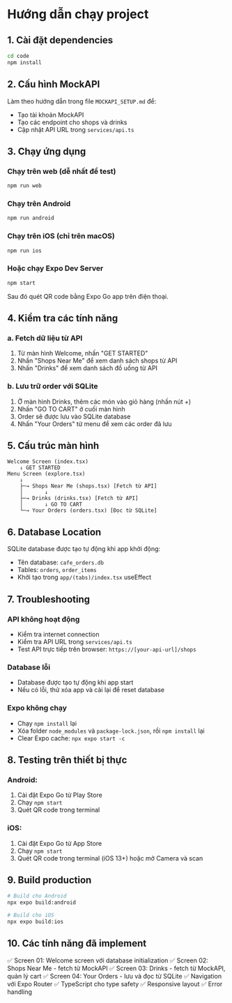 # Hướng dẫn chạy project

## 1. Cài đặt dependencies

```bash
cd code
npm install
```

## 2. Cấu hình MockAPI

Làm theo hướng dẫn trong file `MOCKAPI_SETUP.md` để:

-   Tạo tài khoản MockAPI
-   Tạo các endpoint cho shops và drinks
-   Cập nhật API URL trong `services/api.ts`

## 3. Chạy ứng dụng

### Chạy trên web (dễ nhất để test)

```bash
npm run web
```

### Chạy trên Android

```bash
npm run android
```

### Chạy trên iOS (chỉ trên macOS)

```bash
npm run ios
```

### Hoặc chạy Expo Dev Server

```bash
npm start
```

Sau đó quét QR code bằng Expo Go app trên điện thoại.

## 4. Kiểm tra các tính năng

### a. Fetch dữ liệu từ API

1. Từ màn hình Welcome, nhấn "GET STARTED"
2. Nhấn "Shops Near Me" để xem danh sách shops từ API
3. Nhấn "Drinks" để xem danh sách đồ uống từ API

### b. Lưu trữ order với SQLite

1. Ở màn hình Drinks, thêm các món vào giỏ hàng (nhấn nút +)
2. Nhấn "GO TO CART" ở cuối màn hình
3. Order sẽ được lưu vào SQLite database
4. Nhấn "Your Orders" từ menu để xem các order đã lưu

## 5. Cấu trúc màn hình

```
Welcome Screen (index.tsx)
    ↓ GET STARTED
Menu Screen (explore.tsx)
    ↓
    ├─→ Shops Near Me (shops.tsx) [Fetch từ API]
    │       ↓
    ├─→ Drinks (drinks.tsx) [Fetch từ API]
    │       ↓ GO TO CART
    └─→ Your Orders (orders.tsx) [Đọc từ SQLite]
```

## 6. Database Location

SQLite database được tạo tự động khi app khởi động:

-   Tên database: `cafe_orders.db`
-   Tables: `orders`, `order_items`
-   Khởi tạo trong `app/(tabs)/index.tsx` useEffect

## 7. Troubleshooting

### API không hoạt động

-   Kiểm tra internet connection
-   Kiểm tra API URL trong `services/api.ts`
-   Test API trực tiếp trên browser: `https://[your-api-url]/shops`

### Database lỗi

-   Database được tạo tự động khi app start
-   Nếu có lỗi, thử xóa app và cài lại để reset database

### Expo không chạy

-   Chạy `npm install` lại
-   Xóa folder `node_modules` và `package-lock.json`, rồi `npm install` lại
-   Clear Expo cache: `npx expo start -c`

## 8. Testing trên thiết bị thực

### Android:

1. Cài đặt Expo Go từ Play Store
2. Chạy `npm start`
3. Quét QR code trong terminal

### iOS:

1. Cài đặt Expo Go từ App Store
2. Chạy `npm start`
3. Quét QR code trong terminal (iOS 13+) hoặc mở Camera và scan

## 9. Build production

```bash
# Build cho Android
npx expo build:android

# Build cho iOS
npx expo build:ios
```

## 10. Các tính năng đã implement

✅ Screen 01: Welcome screen với database initialization
✅ Screen 02: Shops Near Me - fetch từ MockAPI
✅ Screen 03: Drinks - fetch từ MockAPI, quản lý cart
✅ Screen 04: Your Orders - lưu và đọc từ SQLite
✅ Navigation với Expo Router
✅ TypeScript cho type safety
✅ Responsive layout
✅ Error handling
